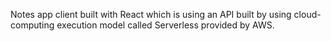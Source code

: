 Notes app client built with React which is using an API built by using cloud-computing execution model called Serverless provided by AWS.